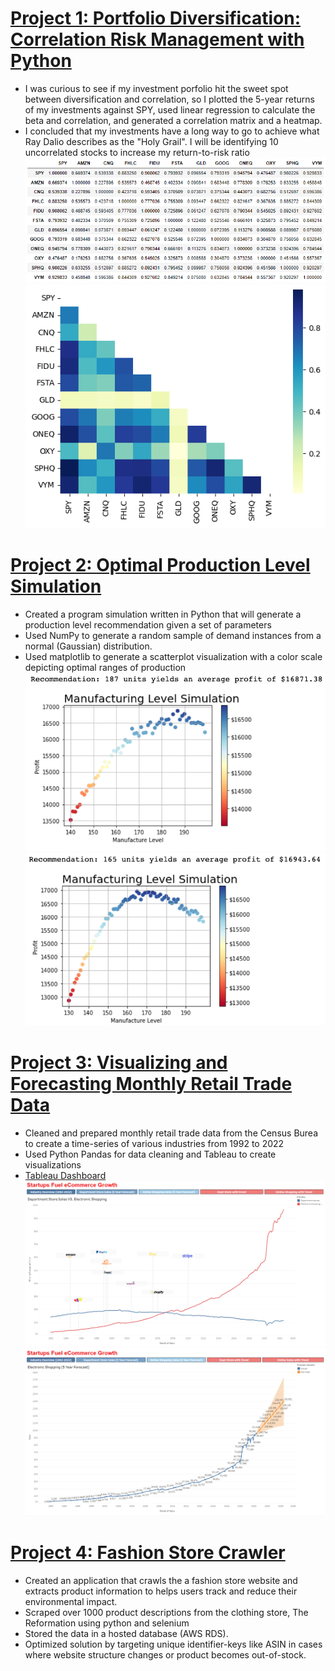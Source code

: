 # [Project 1: Portfolio Diversification: Correlation Risk Management with Python](https://github.com/franklinjtan/Portfolio-Diversification-Correlation-Risk-Management-with-Python)
* I was curious to see if my investment porfolio hit the sweet spot between diversification and correlation, so I plotted the 5-year returns of my investments against SPY, used linear regression to calculate the beta and correlation, and generated a correlation matrix and a heatmap.
* I concluded that my investments have a long way to go to achieve what Ray Dalio describes as the "Holy Grail". I will be identifying 10 uncorrelated stocks to increase my return-to-risk ratio
![Correlation Matrix](/images/correlation_matrix.png)
![Heatmap of Portfolio](/images/portfolio_heatmap.png)

# [Project 2: Optimal Production Level Simulation](https://github.com/franklinjtan/Optimal-Production-Level-Simulation)
* Created a program simulation written in Python that will generate a production level recommendation given a set of parameters
* Used NumPy to generate a random sample of demand instances from a normal (Gaussian) distribution.
* Used matplotlib to generate a scatterplot visualization with a color scale depicting optimal ranges of production
![](/images/fig2.png)
![](/images/fig3.png)

# [Project 3: Visualizing and Forecasting Monthly Retail Trade Data](https://github.com/franklinjtan/Visualizing-and-Forecasting-Monthly-Retail-Trade-Data)
* Cleaned and prepared monthly retail trade data from the Census Burea to create a time-series of various industries from 1992 to 2022
* Used Python Pandas for data cleaning and Tableau to create visualizations
* [Tableau Dashboard](https://public.tableau.com/app/profile/franklin.tan/viz/StartupsFueleCommerceGrowth/Dashboard5)
![](/images/Industry%20Overview.png)
![](/images/Online%20Shopping%20Forecast.png)


# [Project 4: Fashion Store Crawler](https://github.com/franklinjtan/fashion-store-crawler)
* Created an application that crawls the a fashion store website and extracts product information to helps users track and reduce their environmental impact.
* Scraped over 1000 product descriptions from the clothing store, The Reformation using python and selenium
* Stored the data in a hosted database (AWS RDS).
* Optimized solution by targeting unique identifier-keys like ASIN in cases where website structure changes or product becomes out-of-stock.
